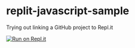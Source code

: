 # replit-javascript-sample
 Trying out linking a GitHub project to Repl.it

[![Run on Repl.it](https://repl.it/badge/github/CubicleJockey/replit-javascript-sample)](https://repl.it/github/CubicleJockey/replit-javascript-sample)